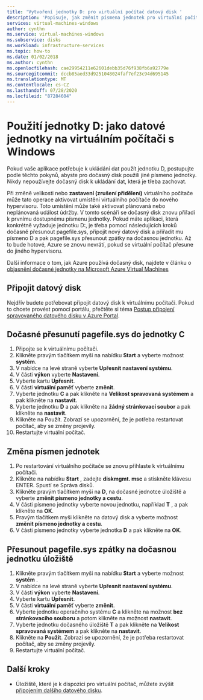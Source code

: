 ```yaml
---
title: 'Vytvoření jednotky D: pro virtuální počítač datový disk '
description: 'Popisuje, jak změnit písmena jednotek pro virtuální počítač s Windows, abyste mohli použít jednotku D: jako datovou jednotku.'
services: virtual-machines-windows
author: cynthn
ms.service: virtual-machines-windows
ms.subservice: disks
ms.workload: infrastructure-services
ms.topic: how-to
ms.date: 01/02/2018
ms.author: cynthn
ms.openlocfilehash: cae29954211e62601debb35d76f938fb6a92779e
ms.sourcegitcommit: dccb85aed33d9251048024faf7ef23c94d695145
ms.translationtype: MT
ms.contentlocale: cs-CZ
ms.lasthandoff: 07/28/2020
ms.locfileid: "87284604"
---
```

# <a name="use-the-d-drive-as-a-data-drive-on-a-windows-vm"></a>Použití jednotky D: jako datové jednotky na virtuálním počítači s Windows
Pokud vaše aplikace potřebuje k ukládání dat použít jednotku D, postupujte podle těchto pokynů, abyste pro dočasný disk použili jiné písmeno jednotky. Nikdy nepoužívejte dočasný disk k ukládání dat, která je třeba zachovat.

Při změně velikosti nebo **zastavení (zrušení přidělení)** virtuálního počítače může tato operace aktivovat umístění virtuálního počítače do nového hypervisoru. Toto umístění může také aktivovat plánovaná nebo neplánovaná událost údržby. V tomto scénáři se dočasný disk znovu přiřadí k prvnímu dostupnému písmenu jednotky. Pokud máte aplikaci, která konkrétně vyžaduje jednotku D:, je třeba pomocí následujících kroků dočasně přesunout pagefile.sys, připojit nový datový disk a přiřadit mu písmeno D a pak pagefile.sys přesunout zpátky na dočasnou jednotku. Až to bude hotové, Azure se znovu nevrátí, pokud se virtuální počítač přesune do jiného hypervisoru.

Další informace o tom, jak Azure používá dočasný disk, najdete v článku o [objasnění dočasné jednotky na Microsoft Azure Virtual Machines](/archive/blogs/mast/understanding-the-temporary-drive-on-windows-azure-virtual-machines)

## <a name="attach-the-data-disk"></a>Připojit datový disk
Nejdřív budete potřebovat připojit datový disk k virtuálnímu počítači. Pokud to chcete provést pomocí portálu, přečtěte si téma [Postup připojení spravovaného datového disku v Azure Portal](attach-managed-disk-portal.md).

## <a name="temporarily-move-pagefilesys-to-c-drive"></a>Dočasné přesunutí pagefile.sys do jednotky C
1. Připojte se k virtuálnímu počítači. 
2. Klikněte pravým tlačítkem myši na nabídku **Start** a vyberte možnost **systém**.
3. V nabídce na levé straně vyberte **Upřesnit nastavení systému**.
4. V části **výkon** vyberte **Nastavení**.
5. Vyberte kartu **Upřesnit**.
6. V části **virtuální paměť** vyberte **změnit**.
7. Vyberte jednotku **C** a pak klikněte na **Velikost spravovaná systémem** a pak klikněte na **nastavit**.
8. Vyberte jednotku **D** a pak klikněte na **žádný stránkovací soubor** a pak klikněte na **nastavit**.
9. Klikněte na Použít. Zobrazí se upozornění, že je potřeba restartovat počítač, aby se změny projevily.
10. Restartujte virtuální počítač.

## <a name="change-the-drive-letters"></a>Změna písmen jednotek
1. Po restartování virtuálního počítače se znovu přihlaste k virtuálnímu počítači.
2. Klikněte na nabídku **Start** , zadejte **diskmgmt. msc** a stiskněte klávesu ENTER. Spustí se Správa disků.
3. Klikněte pravým tlačítkem myši na **D**, na dočasné jednotce úložiště a vyberte **změnit písmeno jednotky a cestu**.
4. V části písmeno jednotky vyberte novou jednotku, například **T** , a pak klikněte na **OK**. 
5. Pravým tlačítkem myši klikněte na datový disk a vyberte možnost **změnit písmeno jednotky a cestu**.
6. V části písmeno jednotky vyberte jednotka **D** a pak klikněte na **OK**. 

## <a name="move-pagefilesys-back-to-the-temporary-storage-drive"></a>Přesunout pagefile.sys zpátky na dočasnou jednotku úložiště
1. Klikněte pravým tlačítkem myši na nabídku **Start** a vyberte možnost **systém** .
2. V nabídce na levé straně vyberte **Upřesnit nastavení systému**.
3. V části **výkon** vyberte **Nastavení**.
4. Vyberte kartu **Upřesnit**.
5. V části **virtuální paměť** vyberte **změnit**.
6. Vyberte jednotku operačního systému **C** a klikněte na možnost **bez stránkovacího souboru** a potom klikněte na možnost **nastavit**.
7. Vyberte jednotku dočasného úložiště **T** a pak klikněte na **Velikost spravovaná systémem** a pak klikněte na **nastavit**.
8. Klikněte na **Použít**. Zobrazí se upozornění, že je potřeba restartovat počítač, aby se změny projevily.
9. Restartujte virtuální počítač.

## <a name="next-steps"></a>Další kroky
* Úložiště, které je k dispozici pro virtuální počítač, můžete zvýšit [připojením dalšího datového disku](attach-managed-disk-portal.md).
